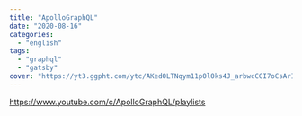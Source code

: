 ```yaml
---
title: "ApolloGraphQL"
date: "2020-08-16"
categories:
  - "english"
tags:
  - "graphql"
  - "gatsby"
cover: "https://yt3.ggpht.com/ytc/AKedOLTNqym11p0l0ks4J_arbwcCCI7oCsArIpt65gdaAw=s176-c-k-c0x00ffffff-no-rj"
---
```


https://www.youtube.com/c/ApolloGraphQL/playlists
